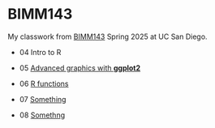 # BIMM143
My classwork from [BIMM143](https://bioboot.github.io/bimm143_S25/) Spring 2025 at UC San Diego.

- 04 Intro to R

- 05 [Advanced graphics with **ggplot2**](https://github.com/analarcon/bimm143_github/blob/main/class05/class05.md)

- 06 [R functions](https://github.com/analarcon/bimm143_github/blob/main/class06/class06.md)

- 07 [Something]()

- 08 [Somethng](https://github.com/analarcon/bimm143_github/blob/main/Class08_mini_project/Class08_mini_project.md)
